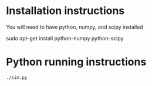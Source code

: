 # Installation instructions

You will need to have python, numpy, and scipy installed

   sudo apt-get install python-numpy python-scipy

# Python running instructions

	./sim.py
